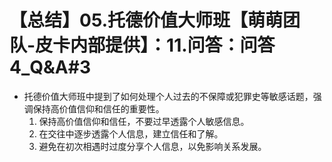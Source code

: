 # 【总结】05.托德价值大师班【萌萌团队-皮卡内部提供】：11.问答：问答4_Q&A#3

-   托德价值大师班中提到了如何处理个人过去的不保障或犯罪史等敏感话题，强调保持高价值信仰和信任的重要性。
    1.  保持高价值信仰和信任，不要过早透露个人敏感信息。
    2.  在交往中逐步透露个人信息，建立信任和了解。
    3.  避免在初次相遇时过度分享个人信息，以免影响关系发展。